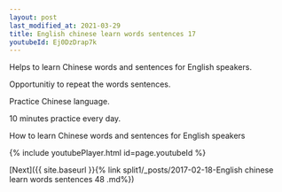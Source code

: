 ```yaml
---
layout: post
last_modified_at: 2021-03-29
title: English chinese learn words sentences 17 
youtubeId: Ej0DzDrap7k
---
```

 
 
Helps to learn Chinese words and sentences for English speakers.

Opportunitiy to repeat the words sentences. 

Practice Chinese language. 
 
10 minutes practice every day. 
 
How to learn Chinese words and sentences for English speakers 
 
{% include youtubePlayer.html id=page.youtubeId %}
 
 
[Next]({{ site.baseurl }}{% link  split1/_posts/2017-02-18-English chinese learn words sentences 48 .md%})
 
